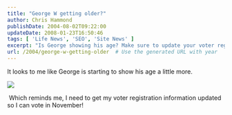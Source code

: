 ```yaml
---
title: "George W getting older?"
author: Chris Hammond
publishDate: 2004-08-02T09:22:00
updateDate: 2008-01-23T16:50:46
tags: [ 'Life News', 'SEO', 'Site News' ]
excerpt: "Is George showing his age? Make sure to update your voter registration info for the November elections! Stay informed and use your voice. #voterregistration"
url: /2004/george-w-getting-older  # Use the generated URL with year
---
```

<P>It looks to me like George is starting to show his age a little more.</P> <P><IMG src="https://i.cnn.net/cnn/2004/US/08/02/bush.911/top.bush.ap.jpg" border=0></P> <P> Which reminds me, I need to get my voter registration information updated so I can vote in November!</P>


